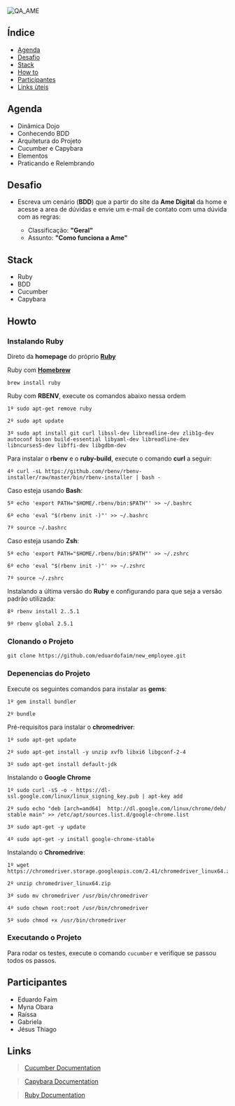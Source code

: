  ![QA_AME](https://i.ibb.co/8PgBByW/Screenshot-from-2019-09-17-09-45-43.png)

## Índice

- [Agenda](#agenda)
- [Desafio](#desafio)
- [Stack](#stack)
- [How to](#howto)
- [Participantes](#participantes)
- [Links ùteis](#links)


## Agenda

 - Dinâmica Dojo
 - Conhecendo BDD
 - Arquitetura do Projeto
 - Cucumber e Capybara
 - Elementos
 - Praticando e Relembrando   


## Desafio

- Escreva um cenário (**BDD**) que a partir do site da **Ame Digital** da home e acesse a area de dúvidas  e envie um e-mail de contato com uma dúvida com as regras:​

  - Classificação: **"Geral"​**​
  - Assunto: **"Como funciona a Ame"​**


## Stack

- Ruby
- BDD
- Cucumber
- Capybara


## Howto


### Instalando Ruby
 

Direto da **homepage** do próprio **[Ruby](https://www.ruby-lang.org/en/documentation/installation/)**

Ruby com **[Homebrew](http://brew.sh/)**
```
brew install ruby
```
Ruby com **RBENV**, execute os comandos abaixo nessa ordem
```
1º sudo apt-get remove ruby
```
```
2º sudo apt update
```
```
3º sudo apt install git curl libssl-dev libreadline-dev zlib1g-dev autoconf bison build-essential libyaml-dev libreadline-dev libncurses5-dev libffi-dev libgdbm-dev
```
Para instalar o **rbenv** e o  **ruby-build**, execute o comando **curl** a seguir:
```
4º curl -sL https://github.com/rbenv/rbenv-installer/raw/master/bin/rbenv-installer | bash -
```
Caso esteja usando **Bash**:

```
5º echo 'export PATH="$HOME/.rbenv/bin:$PATH"' >> ~/.bashrc

6º echo 'eval "$(rbenv init -)"' >> ~/.bashrc

7º source ~/.bashrc
```
Caso esteja usando **Zsh**:

```
5º echo 'export PATH="$HOME/.rbenv/bin:$PATH"' >> ~/.zshrc

6º echo 'eval "$(rbenv init -)"' >> ~/.zshrc

7º source ~/.zshrc
```
Instalando a última versão do **Ruby** e configurando para que seja a versão padrão utilizada:
```
8º rbenv install 2..5.1

9º rbenv global 2.5.1
```

### Clonando o Projeto

```
git clone https://github.com/eduardofaim/new_employee.git
```

### Depenencias do Projeto


Execute os seguintes comandos para instalar as **gems**:
```
1º gem install bundler
```
```
2º bundle
```


Pré-requisitos para instalar o **chromedriver**:
```
1º sudo apt-get update
```
```
2º sudo apt-get install -y unzip xvfb libxi6 libgconf-2-4
```
```
3º sudo apt-get install default-jdk 
```

Instalando o **Google Chrome**

```
1º sudo curl -sS -o - https://dl-ssl.google.com/linux/linux_signing_key.pub | apt-key add
```
```
2º sudo echo "deb [arch=amd64]  http://dl.google.com/linux/chrome/deb/ stable main" >> /etc/apt/sources.list.d/google-chrome.list
```
```
3º sudo apt-get -y update
```
```
4º sudo apt-get -y install google-chrome-stable
```

Instalando o **Chromedrive**:

```
1º wget https://chromedriver.storage.googleapis.com/2.41/chromedriver_linux64.zip
```
```
2º unzip chromedriver_linux64.zip
```
```
3º sudo mv chromedriver /usr/bin/chromedriver
```
```
4º sudo chown root:root /usr/bin/chromedriver
```
```
5º sudo chmod +x /usr/bin/chromedriver
```

### Executando o Projeto


Para rodar os testes, execute o comando `cucumber` e verifique se passou todos os passos. 


## Participantes

- Eduardo Faim
- Myna Obara
- Raíssa
- Gabriela
- Jésus Thiago


## Links

>[Cucumber Documentation](https://cucumber.io/docs/reference)

>[Capybara Documentation](http://www.rubydoc.info/github/jnicklas/capybara/master)

>[Ruby Documentation](http://ruby-doc.org/)
